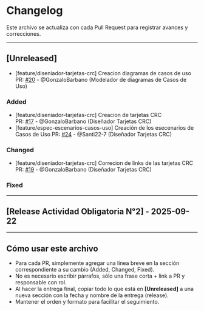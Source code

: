 # Changelog

Este archivo se actualiza con cada Pull Request para registrar avances y correcciones.

---

## [Unreleased]


- [feature/diseniador-tarjetas-crc] Creacion diagramas de casos de uso
  PR: [#20](https://github.com/GonzaloBarbano/SistemaProductoraVideos/pull/20) - @GonzaloBarbano (Modelador de diagramas de Casos de Uso)

### Added
- [feature/diseniador-tarjetas-crc] Creacion de tarjetas CRC  
  PR: [#17](https://github.com/GonzaloBarbano/SistemaProductoraVideos/pull/17) - @GonzaloBarbano (Diseñador Tarjetas CRC) 
- [feature/espec-escenarios-casos-uso] Creación de los esecenarios de Casos de Uso 
  PR: [#24](https://github.com/GonzaloBarbano/SistemaProductoraVideos/pull/24/) - @Santi22-7 (Diseñador Tarjetas CRC)

### Changed
- [feature/diseniador-tarjetas-crc] Correcion de links de las tarjetas CRC 
  PR: [#19](https://github.com/GonzaloBarbano/SistemaProductoraVideos/pull/19) - @GonzaloBarbano (Diseñador Tarjetas CRC)
  

### Fixed

---


## [Release Actividad Obligatoria N°2] - 2025-09-22

---

## Cómo usar este archivo

- Para cada PR, simplemente agregar una línea breve en la sección correspondiente a su cambio (Added, Changed, Fixed).
- No es necesario escribir párrafos, sólo una frase corta + link a PR y responsable con rol.
- Al hacer la entrega final, copiar todo lo que está en **[Unreleased]** a una nueva sección con la fecha y nombre de la entrega (release).
- Mantener el orden y formato para facilitar el seguimiento.
